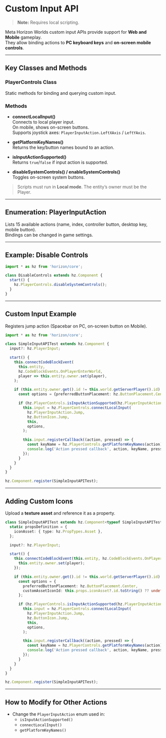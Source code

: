 # Custom Input API

> **Note:** Requires local scripting.

Meta Horizon Worlds custom input APIs provide support for **Web and Mobile** gameplay.  
They allow binding actions to **PC keyboard keys** and **on-screen mobile controls**.

---

## Key Classes and Methods

### PlayerControls Class
Static methods for binding and querying custom input.

### Methods
- **connectLocalInput()**  
  Connects to local player input.  
  On mobile, shows on-screen buttons.  
  Supports joystick axes: `PlayerInputAction.LeftXAxis` / `LeftYAxis`.  

- **getPlatformKeyNames()**  
  Returns the key/button names bound to an action.  

- **isInputActionSupported()**  
  Returns `true`/`false` if input action is supported.  

- **disableSystemControls() / enableSystemControls()**  
  Toggles on-screen system buttons.  

> Scripts must run in **Local mode**. The entity’s owner must be the Player.

---

## Enumeration: PlayerInputAction
Lists 15 available actions (name, index, controller button, desktop key, mobile button).  
Bindings can be changed in game settings.

---

## Example: Disable Controls

```ts
import * as hz from 'horizon/core';

class DisableControls extends hz.Component {
  start() {
    hz.PlayerControls.disableSystemControls();
  }
}
```

---

## Custom Input Example

Registers jump action (Spacebar on PC, on-screen button on Mobile).

```ts
import * as hz from 'horizon/core';

class SimpleInputAPITest extends hz.Component {
  input?: hz.PlayerInput;

  start() {
    this.connectCodeBlockEvent(
      this.entity,
      hz.CodeBlockEvents.OnPlayerEnterWorld,
      player => this.entity.owner.set(player),
    );

    if (this.entity.owner.get().id != this.world.getServerPlayer().id) {
      const options = {preferredButtonPlacement: hz.ButtonPlacement.Center};

      if (hz.PlayerControls.isInputActionSupported(hz.PlayerInputAction.Jump)) {
        this.input = hz.PlayerControls.connectLocalInput(
          hz.PlayerInputAction.Jump,
          hz.ButtonIcon.Jump,
          this,
          options,
        );

        this.input.registerCallback((action, pressed) => {
          const keyName = hz.PlayerControls.getPlatformKeyNames(action)[0];
          console.log('Action pressed callback', action, keyName, pressed);
        });
      }
    }
  }
}

hz.Component.register(SimpleInputAPITest);
```

---

## Adding Custom Icons

Upload a **texture asset** and reference it as a property.  

```ts
class SimpleInputAPITest extends hz.Component<typeof SimpleInputAPITest> {
  static propsDefinition = {
    iconAsset: { type: hz.PropTypes.Asset },
  };

  input?: hz.PlayerInput;

  start() {
    this.connectCodeBlockEvent(this.entity, hz.CodeBlockEvents.OnPlayerEnterWorld, player => {
      this.entity.owner.set(player);
    });

    if (this.entity.owner.get().id != this.world.getServerPlayer().id) {
      const options = {
        preferredButtonPlacement: hz.ButtonPlacement.Center,
        customAssetIconId: this.props.iconAsset?.id.toString() ?? undefined,
      };

      if (hz.PlayerControls.isInputActionSupported(hz.PlayerInputAction.Jump)) {
        this.input = hz.PlayerControls.connectLocalInput(
          hz.PlayerInputAction.Jump,
          hz.ButtonIcon.Jump,
          this,
          options,
        );

        this.input.registerCallback((action, pressed) => {
          const keyName = hz.PlayerControls.getPlatformKeyNames(action)[0];
          console.log('Action pressed callback', action, keyName, pressed);
        });
      }
    }
  }
}

hz.Component.register(SimpleInputAPITest);
```

---

## How to Modify for Other Actions
- Change the `PlayerInputAction` enum used in:  
  - `isInputActionSupported()`  
  - `connectLocalInput()`  
  - `getPlatformKeyNames()`  
